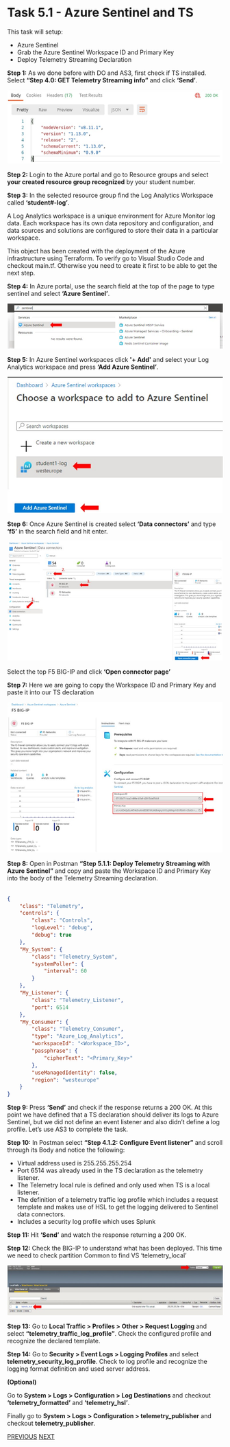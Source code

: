 # Task 5.1 - Azure Sentinel and TS

This task will setup:
 - Azure Sentinel
 - Grab the Azure Sentinel Workspace ID and Primary Key
 - Deploy Telemetry Streaming Declaration

**Step 1:** As we done before with DO and AS3, first check if TS installed. Select **“Step 4.0: GET Telemetry Streaming info”** and click **‘Send’**.
 
![](../png/module5/task5_1_p1.png)

**Step 2:** Login to the Azure portal and go to Resource groups and select **your created resource group recognized** by your student number.

**Step 3:** In the selected resource group find the Log Analytics Workspace called **‘student#-log’**.

A Log Analytics workspace is a unique environment for Azure Monitor log data. Each workspace has its own data repository and configuration, and data sources and solutions are configured to store their data in a particular workspace.

This object has been created with the deployment of the Azure infrastructure using Terraform. To verify go to Visual Studio Code and checkout main.tf. 
Otherwise you need to create it first to be able to get the next step.

**Step 4:** In Azure portal, use the search field at the top of the page to type sentinel and select **‘Azure Sentinel’**.

![](../png/module5/task5_1_p2.png)

**Step 5:** In Azure Sentinel workspaces click **'+ Add'**  and select your Log Analytics workspace and press **‘Add Azure Sentinel’**.

![](../png/module5/task5_1_p3.png)

**Step 6:** Once Azure Sentinel is created select **‘Data connectors’** and type **‘f5’** in the search field and hit enter.

![](../png/module5/task5_1_p4.png)

Select the top F5 BIG-IP and click **‘Open connector page’**

**Step 7:** Here we are going to copy the Workspace ID and Primary Key and paste it into our TS declaration

![](../png/module5/task5_1_p5.png)


**Step 8:** Open in Postman **“Step 5.1.1: Deploy Telemetry Streaming with Azure Sentinel”** and copy and paste the Workspace ID and Primary Key into the body of the Telemetry Streaming declaration.

```json

{
    "class": "Telemetry",
    "controls": {
        "class": "Controls",
        "logLevel": "debug",
        "debug": true
    },
    "My_System": {
        "class": "Telemetry_System",
        "systemPoller": {
            "interval": 60
        }
    },
    "My_Listener": {
        "class": "Telemetry_Listener",
        "port": 6514
    },
    "My_Consumer": {
        "class": "Telemetry_Consumer",
        "type": "Azure_Log_Analytics",
        "workspaceId": "<Workspace_ID>",
        "passphrase": {
            "cipherText": "<Primary_Key>"
        },
        "useManagedIdentity": false,
        "region": "westeurope"
    }
}
```
**Step 9:** Press **‘Send’** and check if the response returns a 200 OK.
At this point we have defined that a TS declaration should deliver its logs to Azure Sentinel, but we did not define an event listener and also didn’t define a log profile. Let’s use AS3 to complete the task.

**Step 10:** In Postman select **“Step 4.1.2: Configure Event listener”** and scroll through its Body and notice the following:

 - Virtual address used is 255.255.255.254
 - Port 6514 was already used in the TS declaration as the telemetry listener.
 - The Telemetry local rule is defined and only used when TS is a local listener.
 - The definition of a telemetry traffic log profile which includes a request template and makes use of HSL to get the logging delivered to Sentinel data connectors.
 - Includes a security log profile which uses Splunk

**Step 11:** Hit **‘Send’** and watch the response returning a 200 OK.

**Step 12:** Check the BIG-IP to understand what has been deployed.
This time we need to check partition Common to find VS ‘telemetry_local’

![](../png/module5/task5_1_p6.png)

**Step 13:** Go to **Local Traffic > Profiles > Other > Request Logging** and select **“telemetry_traffic_log_profile”**. Check the configured profile and recognize the declared template.

**Step 14:** Go to **Security > Event Logs > Logging Profiles** and select **telemetry_security_log_profile**. Check to log profile and recognize the logging format definition and used server address.

**(Optional)**

Go to **System > Logs > Configuration > Log Destinations** and checkout **‘telemetry_formatted’** and **‘telemetry_hsl’**.

Finally go to **System > Logs > Configuration > telemetry_publisher** and checkout **telemetry_publisher**.

[PREVIOUS](module5.md)      [NEXT](task5_2.md)
